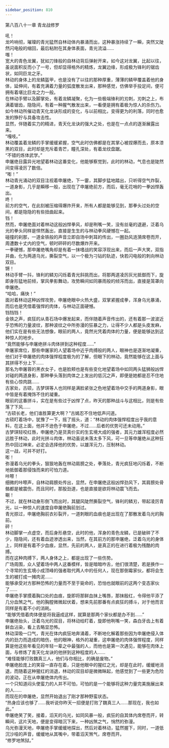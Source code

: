 ```yaml
---
sidebar_position: 810
---
```

 第八百八十一章 青龙战修罗


吼！  
龙吟响彻，璀璨的青光猛然自林动体内暴涌而出，这种暴涨持续了一瞬，突然又陡然闪电般的缩回，最后粘附在其身体表面，青光流溢……  
嗤！  
宽大的青色龙翼，犹如刀锋般的自林动背后弹射开来，如今这对龙翼，比起以往，虽说面积反而小了一号，但却显得格外的精炼，龙翼边缘，形成极为锋利的锯齿状，如同巨龙之牙。  
林动的身体上的龙鳞盔甲，也是没有了以往的那种厚重，薄薄的鳞甲覆盖着他的身体，延伸间，有着充满着力量的弧度散发出来，那种感觉，仿佛举手投足间，便可拥有着堪比巨龙之力一般。  
在林动手臂以及脚掌处，有着龙鳞凝聚，化为一些极端锋利的刃刺，刃刺之上，布满着锯齿，隐隐间，有着一种腥气散发出来，一看便是拥有着极为惊人的杀伤力。  
如今林动所催动青天化龙诀形成的变化，与以前相比，变得更为的利落，同时也愈发的狰狞与具备攻击性。  
显然，伴随着实力的精进，青天化龙诀的强大之处，也是在一点点的逐渐展露出来。  
“嘎吱。”  
林动覆盖着龙鳞的手掌缓缓紧握，空气此时仿佛都是在其掌心被捏爆而去，原本漆黑的双目，此时却是充斥着青芒，瞳孔深处，有着龙纹盘踞。  
“不错的炼体武学。”  
申屠绝目露异光地望着林动这番变化，他能够察觉到，此时的林动，气息也是陡然间变得凌厉了数倍。  
“嘭！”  
林动青光涌动的双目注视着申屠绝，下一霎，其脚步猛地踏出，只听得空气炸裂，一道身影，几乎是瞬移一般，出现在了申屠绝前方，而后，毫无花哨的一拳凶悍轰出。  
咚！  
前方的空气，在此刻被压缩得爆炸开来，所有人都是能够见到，那拳头过处的空间，都是隐隐的有些扭曲起来。  
铛！  
然而，申屠绝面对着林动这般凶悍拳风，却是咧嘴一笑，没有丝毫的退避，泛着乌光的拳头同样是悍然轰出，直接是生生的与林动拳风硬憾在一起。  
碰撞的刹那，一道金铁般的声音立即自场中刺耳的传出，一圈劲风涟漪席卷而开，周遭数十丈内的空气，顿时砰砰的尽数爆炸开来。  
一拳硬憾，那申屠绝嘴角却是有着一抹嗜战的笑容浮现出来，而后一声大笑，双指并曲，化为两道乌光，撕裂空气，以一个极为刁钻的轨迹，快若闪电般的刺向林动双目。  
锵！  
林动手臂一抖，锋利的鳞刃闪烁着青光斜挑而出，将那两道凌厉灰光抵御而下，旋即身形猛地前倾，掌风拳影舞动，攻势瞬间如同暴雨般的倾泻而出，直接是笼罩向申屠绝。  
“哈哈，痛快！”  
面对着林动这种凶悍攻势，申屠绝眼中火热大盛，双掌紧握成拳，浑身乌光暴涌，而后也是凭借着强悍的肉体，与林动正面硬憾。  
铛铛铛！  
金铁之声，疯狂的从青石场中爆发起来，而伴随着声音传出的，还有着那一波波近乎恐怖的力量波纹，那种波纹之中所弥漫的狂暴之力，让得不少人都是头皮发麻，他们实在是有些无法想像，眼前的两人，竟然光凭着肉体的力量，便是能够达到这种惊人的地步。  
“竟然能够与申屠绝拼斗肉体拼到这种程度……”  
申屠家席位，那些申屠家的人望着场中近乎肉搏般的两人，眼神也是逐渐地凝重，他们对于申屠绝的肉体强悍程度极为的了解，但眼下的林动，竟然能够在这上面与其拼得不分上下……  
那名为申屠蓉的黑衣女子，也是脸颊也是有些变化地望着场中如同两头猛狮般凶悍对碰的两道身影，那种拳头落到肉体之上发出的低沉之声，即便是她都是忍不住地有些心惊肉跳……  
古家处，古硕，古梦琪等人也同样是满脸紧张之色地望着场中交手的两道身影，眼中皆是有着掩饰不住的凝重。  
眼前的这番拼斗，实在是有些过于凶悍了点，昨天的那种战斗与这相比，则是有些落了下风……  
“古硕长老，他们谁胜算更大啊？”古嫣忍不住地低声问道。  
古硕盯着场中，犹豫了一下，摇了摇头，道：“林动的肉体强悍程度出乎我的意料，在这上面，他并不逊色于申屠绝，不过……后者的优势可还未动用。”  
古梦琪轻咬红唇，申屠绝乃是货真价实的生玄境大成的强者，其元力雄浑程度必然远胜于林动，此时光拼斗肉体，林动虽说未落太多下风，可一旦等申屠绝从这种狂热中回过神来，必定会选择他的优势，以雄浑元力，压制林动。  
这一战，可并不好打。  
嘭！  
弥漫着乌光的拳头，狠狠地轰在林动肩膀之处，拳落处，青光疯狂地闪烁着，不断地抵御着那侵蚀而来的可怕力道。  
咔嚓！  
细微的咔嚓声，自林动肩膀处传出，显然，在申屠绝这般凶悍劲风下，其肩膀处骨骼都是被震伤，而且同时，那股劲道，也是直接是欲将林动震飞而去。  
唰！  
不过，就在林动身形倒飞而出时，其腿风陡然撕裂空气，锋利的鳞刃，带起凌厉青光，以一种惊人的速度自申屠绝胸前划过。  
青光掠过，申屠绝胸前衣衫裂开，一道刺眼的血痕也是出现在了那散发着乌光的胸前。  
砰！  
林动脚掌一点虚空，而后身形悬空，此时的他，浑身的青色龙鳞，已是破碎了不少，隐隐间，还有着血迹渗透出来，当然，在其前方的那申屠绝，泛着乌光的身体上，同样是有着不少血痕，显然，先前的两人，是真正的在进行着极为残酷的肉搏。  
而在这种肉搏下，两人身体之上，都是出现了一些伤势。  
广场周围，众人望着场中两人这番模样，皆是暗暗咋舌，他们很清楚，若是换作一个寻常的生玄境小成顶峰的强者取代两人中的任何人，现在那倒霉家伙，都将会生生的被打成一摊肉泥……  
能够承受对方那种恐怖的力量而不至于毙命的，恐怕也就眼前的这两个变态家伙了……  
申屠绝手掌摸着胸口处的血痕，旋即将那鲜血抹上嘴唇，那抹殷红，令得他平添了几分血煞之气，他的胸膛微微起伏着，想来先前那番有点疯狂的搏斗，对于他而言同样是有着不小的消耗。  
“能够凭借着肉体便是将我逼成这样，就算是那两个家伙都是办不到……”  
申屠绝抬头，泛着乌光的双目，将林动给盯着，旋即他咧嘴一笑，森白牙齿上有着鲜血沾染，看上去略显恐怖。  
林动深吸一口气，青光在体内疯狂地奔涌着，不断地化解着那些因为申屠绝侵入体内的劲力而造成的暗伤，他的眼神，格外的凝重，这申屠绝的肉体强悍程度，同样算是他这些年看见的年轻一辈之中最强的人，而他也是第一次遇见，能够在肉体上面，与修炼了青天化龙诀的他拼到这种程度的人……  
“难怪能够打败魏真三人，他们与你相比，的确是废物。”  
申屠绝脸庞上的笑容一直存在着，只是他眼中的猩红之光，却是在此时，缓缓地消退，而随着这种猩红的消退，林动的双目却是微微眯起，他感觉到了一些更为危险的波动，正在从申屠绝体内传出。  
一个只知道闷头使蛮力的人并不可怕，可怕的是一个能够将这种力量完美施展出来的人……  
而现在的申屠绝，显然开始退出了刚才那种野蛮状态。  
“热身应该也够了……我听说你昨天一招便是打败了魏真三人……那现在，我也如此。”  
申屠绝笑了笑，接着，滔天的乌光，如同风暴一般，疯狂的自其体内席卷而开，转瞬间，这片天地，便是变得暗沉下来，一种凶煞之气，悄然的弥漫。  
乌光弥漫天地，申屠绝手掌缓缓地探出，然后对着林动，猛然握下，同时，一道低沉沙哑的声音，缓缓地从其嘴中，带着滔天煞气，席卷而开。  
“修罗地煞狱。”  
  
  
